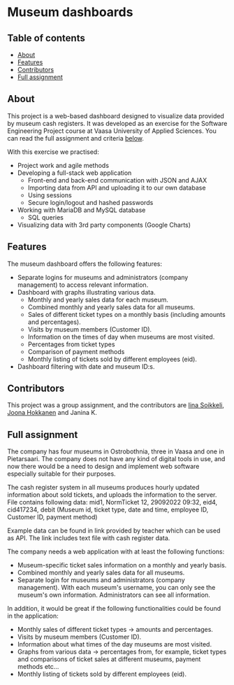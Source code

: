 # Museum dashboards

## Table of contents 
  - [About](#about)
  - [Features](#features)
  - [Contributors](#contributors)
  - [Full assignment](#assignment)

## About   

This project is a web-based dashboard designed to visualize data provided by museum cash registers. It was developed as an exercise for the Software Engineering Project course at Vaasa University of Applied Sciences. You can read the full assignment and criteria [below](#assignment).

With this exercise we practised:
- Project work and agile methods
- Developing a full-stack web application
  - Front-end and back-end communication with JSON and AJAX
  - Importing data from API and uploading it to our own database
  - Using sessions
  - Secure login/logout and hashed passwords
- Working with MariaDB and MySQL database
  - SQL queries
- Visualizing data with 3rd party components (Google Charts)

## Features

The museum dashboard offers the following features:

- Separate logins for museums and administrators (company management) to access relevant information.
- Dashboard with graphs illustrating various data.
  - Monthly and yearly sales data for each museum.
  - Combined monthly and yearly sales data for all museums.
  - Sales of different ticket types on a monthly basis (including amounts and percentages).
  - Visits by museum members (Customer ID).
  - Information on the times of day when museums are most visited.
  - Percentages from ticket types
  - Comparison of payment methods
  - Monthly listing of tickets sold by different employees (eid).
- Dashboard filtering with date and museum ID:s.

## Contributors 

This project was a group assignment, and the contributors are [Iina Soikkeli](https://github.com/Iinaus/), [Joona Hokkanen](https://github.com/joonavonh) and Janina K.

## Full assignment

The company has four museums in Ostrobothnia, three in Vaasa and one in Pietarsaari. The company does not have any kind of digital tools in use, and now there would be a need to design and implement web software especially suitable for their purposes.

The cash register system in all museums produces hourly updated information about sold tickets, and uploads the information to the server. File contains following data: 
  mid1, NormTicket 12, 29092022 09:32, eid4, cid417234, debit 
  (Museum id, ticket type, date and time, employee ID, Customer ID, payment method)

Example data can be found in link provided by teacher which can be used as API. The link includes text file with cash register data.

The company needs a web application with at least the following functions:
- Museum-specific ticket sales information on a monthly and yearly basis.
- Combined monthly and yearly sales data for all museums.
- Separate login for museums and administrators (company management). With each museum's username, you can only see the museum's own information. Administrators can see all information.

In addition, it would be great if the following functionalities could be found in the application:
- Monthly sales of different ticket types -> amounts and percentages.
- Visits by museum members (Customer ID).
- Information about what times of the day museums are most visited.
- Graphs from various data -> percentages from, for example, ticket types and comparisons of ticket sales at different museums, payment methods etc…
- Monthly listing of tickets sold by different employees (eid).
